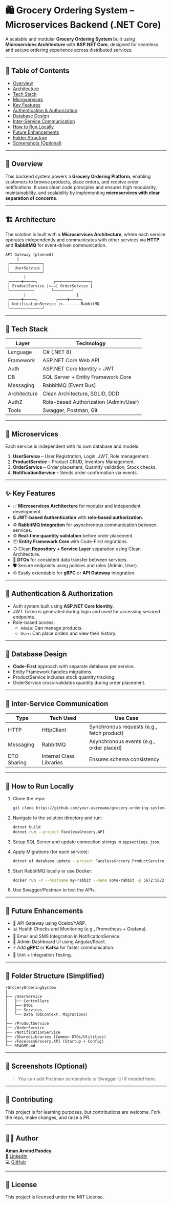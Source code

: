 # 🛍 Grocery Ordering System – Microservices Backend (.NET Core)

A scalable and modular **Grocery Ordering System** built using **Microservices Architecture** with **ASP.NET Core**, designed for seamless and secure ordering experience across distributed services.

---

## 📌 Table of Contents

- [Overview](#overview)
- [Architecture](#architecture)
- [Tech Stack](#tech-stack)
- [Microservices](#microservices)
- [Key Features](#key-features)
- [Authentication & Authorization](#authentication--authorization)
- [Database Design](#database-design)
- [Inter-Service Communication](#inter-service-communication)
- [How to Run Locally](#how-to-run-locally)
- [Future Enhancements](#future-enhancements)
- [Folder Structure](#folder-structure)
- [Screenshots (Optional)](#screenshots-optional)

---

## 🧐 Overview

This backend system powers a **Grocery Ordering Platform**, enabling customers to browse products, place orders, and receive order notifications. It uses clean code principles and ensures high modularity, maintainability, and scalability by implementing **microservices with clear separation of concerns**.

---

## 🏗 Architecture

The solution is built with a **Microservices Architecture**, where each service operates independently and communicates with other services via **HTTP** and **RabbitMQ** for event-driven communication.

```
API Gateway (planned)
     |
 ┌──────────────┐
 |  UserService |
 └──────────────┘
        |
 ┌─────▼─────┐       ┌───────────────┐
 | ProductService |↔↔↔| OrderService |
 └──────────┘       └────────┘
        |                      |
 ┌─────▼─────┐        ┌────▼─────┐
 | NotificationService |<--------RabbitMQ
 └──────────────┘
```

---

## 🧰 Tech Stack

| Layer         | Technology                          |
|---------------|--------------------------------------|
| Language      | C# (.NET 8)                          |
| Framework     | ASP.NET Core Web API                 |
| Auth          | ASP.NET Core Identity + JWT          |
| DB            | SQL Server + Entity Framework Core   |
| Messaging     | RabbitMQ (Event Bus)                 |
| Architecture  | Clean Architecture, SOLID, DDD       |
| AuthZ         | Role-based Authorization (Admin/User)|
| Tools         | Swagger, Postman, Git                |

---

## 🔌 Microservices

Each service is independent with its own database and models.

1. **UserService** – User Registration, Login, JWT, Role management.
2. **ProductService** – Product CRUD, Inventory Management.
3. **OrderService** – Order placement, Quantity validation, Stock checks.
4. **NotificationService** – Sends order confirmation via events.

---

## ✨ Key Features

- ✅ **Microservices Architecture** for modular and independent development.
- 🔒 **JWT-based Authentication** with **role-based authorization**.
- ♻️ **RabbitMQ Integration** for asynchronous communication between services.
- ⚙️ **Real-time quantity validation** before order placement.
- 📦 **Entity Framework Core** with Code-First migrations.
- ↺ Clean **Repository + Service Layer** separation using Clean Architecture.
- 🧠 **DTOs** for consistent data transfer between services.
- 🛡 Secure endpoints using policies and roles (Admin, User).
- ⚙️ Easily extendable for **gRPC** or **API Gateway** integration.

---

## 🔐 Authentication & Authorization

- Auth system built using **ASP.NET Core Identity**.
- JWT Token is generated during login and used for accessing secured endpoints.
- Role-based access:
  - `Admin`: Can manage products.
  - `User`: Can place orders and view their history.

---

## 📃 Database Design

- **Code-First** approach with separate database per service.
- Entity Framework handles migrations.
- ProductService includes stock quantity tracking.
- OrderService cross-validates quantity during order placement.

---

## 🔗 Inter-Service Communication

| Type        | Tech Used     | Use Case                              |
|-------------|---------------|----------------------------------------|
| HTTP        | HttpClient    | Synchronous requests (e.g., fetch product) |
| Messaging   | RabbitMQ      | Asynchronous events (e.g., order placed)  |
| DTO Sharing | Internal Class Libraries | Ensures schema consistency |

---

## 🚀 How to Run Locally

1. Clone the repo:
   ```bash
   git clone https://github.com/your-username/grocery-ordering-system.git
   ```

2. Navigate to the solution directory and run:
   ```bash
   dotnet build
   dotnet run --project FacelessGrocery.API
   ```

3. Setup SQL Server and update connection strings in `appsettings.json`.

4. Apply Migrations (for each service):
   ```bash
   dotnet ef database update --project FacelessGrocery.ProductService
   ```

5. Start RabbitMQ locally or use Docker:
   ```bash
   docker run -d --hostname my-rabbit --name some-rabbit -p 5672:5672 rabbitmq
   ```

6. Use Swagger/Postman to test the APIs.

---

## 🔮 Future Enhancements

- 🧹 API Gateway using Ocelot/YARP.
- 📊 Health Checks and Monitoring (e.g., Prometheus + Grafana).
- 📧 Email and SMS Integration in NotificationService.
- 🛒 Admin Dashboard UI using Angular/React.
- ⚡ Add **gRPC** or **Kafka** for faster communication.
- 🧰 Unit + Integration Testing.

---

## 📁 Folder Structure (Simplified)

```
/GroceryOrderingSystem
│
├── /UserService
│   ├── Controllers
│   ├── DTOs
│   ├── Services
│   └── Data (DbContext, Migrations)
│
├── /ProductService
├── /OrderService
├── /NotificationService
├── /SharedLibraries (Common DTOs/Utilities)
├── /FacelessGrocery.API (Startup + Config)
└── README.md
```

---

## 📸 Screenshots (Optional)

> You can add Postman screenshots or Swagger UI if needed here.

---

## 🤝 Contributing

This project is for learning purposes, but contributions are welcome. Fork the repo, make changes, and raise a PR.

---

## 🧑‍💻 Author

**Aman Arvind Pandey**  
🔗 [LinkedIn](https://www.linkedin.com/in/LinkedIn)  
💻 [GitHub](https://github.com/Aman-pandey07)

---

## 📄 License

This project is licensed under the MIT License.


